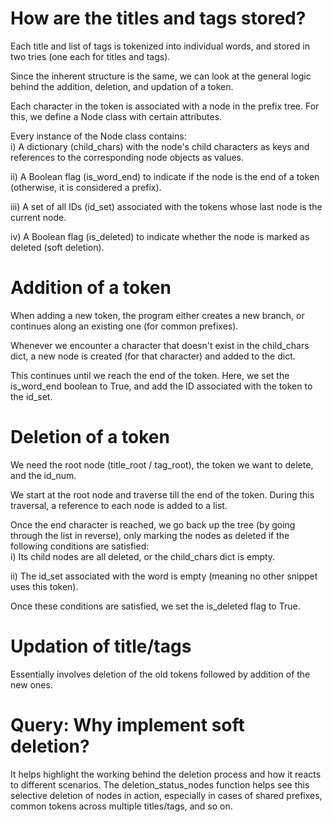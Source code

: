 # How are the titles and tags stored?
Each title and list of tags is tokenized into individual words, and stored in two tries (one each for titles and tags).

Since the inherent structure is the same, we can look at the general logic behind the addition, deletion, and updation of a token. 

Each character in the token is associated with a node in the prefix tree. For this, we define a Node class with certain attributes.

Every instance of the Node class contains:  
i) A dictionary (child_chars) with the node's child characters as keys and references to the corresponding node objects as values.

ii) A Boolean flag (is_word_end) to indicate if the node is the end of a token (otherwise, it is considered a prefix).

iii) A set of all IDs (id_set) associated with the tokens whose last node is the current node.

iv) A Boolean flag (is_deleted) to indicate whether the node is marked as deleted (soft deletion).

# Addition of a token
When adding a new token, the program either creates a new branch, or continues along an existing one (for common prefixes). 

Whenever we encounter a character that doesn't exist in the child_chars dict, a new node is created (for that character) and added to the dict.

This continues until we reach the end of the token. Here, we set the is_word_end boolean to True, and add the ID associated with the token to the id_set.

# Deletion of a token
We need the root node (title_root / tag_root), the token we want to delete, and the id_num.

We start at the root node and traverse till the end of the token. During this traversal, a reference to each node is added to a list. 

Once the end character is reached, we go back up the tree (by going through the list in reverse), only marking the nodes as deleted if the following conditions are satisfied:  
i) Its child nodes are all deleted, or the child_chars dict is empty.

ii) The id_set associated with the word is empty (meaning no other snippet uses this token). 

Once these conditions are satisfied, we set the is_deleted flag to True.

# Updation of title/tags
Essentially involves deletion of the old tokens followed by addition of the new ones.

# Query: Why implement soft deletion?
It helps highlight the working behind the deletion process and how it reacts to different scenarios. The deletion_status_nodes function helps see this selective deletion of nodes in action, especially in cases of shared prefixes, common tokens across multiple titles/tags, and so on.

